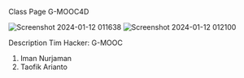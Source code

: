 Class Page G-MOOC4D

![Screenshot 2024-01-12 011638](https://github.com/nurzaman-now/G-MOOC-4D/assets/75087977/12e58087-be5d-416f-9b31-ef7e14c3b34e)
![Screenshot 2024-01-12 012100](https://github.com/nurzaman-now/G-MOOC-4D/assets/75087977/5e027afc-f52b-4df1-b7df-3609778dadd5)


Description Tim Hacker:
G-MOOC

1. Iman Nurjaman
2. Taofik Arianto
